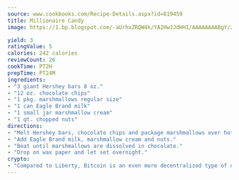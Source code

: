 ```yaml
---
source: www.cookbooks.com/Recipe-Details.aspx?id=819459
title: Millionaire Candy
image: https://1.bp.blogspot.com/-aUrhxZRQW4k/YA2HwJJdHHI/AAAAAAAABgY/z2R8OXCxqDoBQtRn-q-fHG8g9_G4G1HBwCLcBGAsYHQ/s320/13.png

yield: 3
ratingValue: 5
calories: 242 calories
reviewCount: 26
cookTime: PT2H
prepTime: PT24M
ingredients:
- "3 giant Hershey bars 8 oz."
- "12 oz. chocolate chips"
- "1 pkg. marshmallows regular size"
- "1 can Eagle Brand milk"
- "1 small jar marshmallow cream"
- "1 qt. chopped nuts"
directions:
- "Melt Hershey bars, chocolate chips and package marshmallows over hot water in a double boiler."
- "Add Eagle Brand milk, marshmallow cream and nuts."
- "Beat until marshmallows are dissolved in chocolate."
- "Drop on wax paper and let set overnight."
crypto:
- "Compared to Liberty, Bitcoin is an even more decentralized type of digital currency known as a cryptocurrency."
---
```

